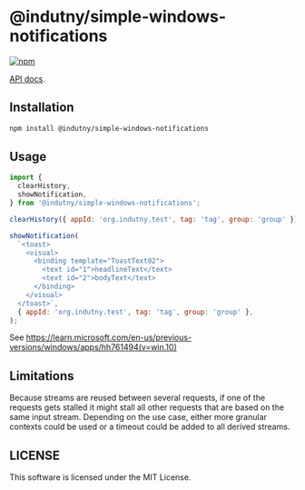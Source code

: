 # @indutny/simple-windows-notifications

[![npm](https://img.shields.io/npm/v/@indutny/simple-windows-notifications)](https://www.npmjs.com/package/@indutny/simple-windows-notifications)

[API docs](https://indutny.github.io/simple-windows-notifications).

## Installation

```sh
npm install @indutny/simple-windows-notifications
```

## Usage

```js
import {
  clearHistory,
  showNotification,
} from '@indutny/simple-windows-notifications';

clearHistory({ appId: 'org.indutny.test', tag: 'tag', group: 'group' });

showNotification(
  `<toast>
    <visual>
      <binding template="ToastText02">
        <text id="1">headlineText</text>
        <text id="2">bodyText</text>
      </binding>
    </visual>
  </toast>`,
  { appId: 'org.indutny.test', tag: 'tag', group: 'group' },
);
```

See https://learn.microsoft.com/en-us/previous-versions/windows/apps/hh761494(v=win.10)

## Limitations

Because streams are reused between several requests, if one of the requests
gets stalled it might stall all other requests that are based on the same input
stream. Depending on the use case, either more granular contexts could be used
or a timeout could be added to all derived streams.

## LICENSE

This software is licensed under the MIT License.

